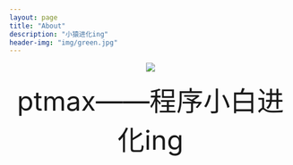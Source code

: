 ```yaml
---
layout: page
title: "About"
description: "小猿进化ing"
header-img: "img/green.jpg"
---
```



<center>
    <p><img src="http://7xlfkx.com1.z0.glb.clouddn.com/white2.jpg" align="center"></p>
</center>



<center>
    <font size="7">ptmax——程序小白进化ing</font>
</center>






